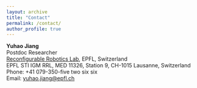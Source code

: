 ```yaml
---
layout: archive
title: "Contact"
permalink: /contact/
author_profile: true
---
```


**Yuhao Jiang**\
Postdoc Researcher\
[Reconfigurable Robotics Lab](https://www.epfl.ch/labs/rrl/), EPFL, Switzerland\
EPFL STI IGM RRL, MED 11326, Station 9, CH-1015 Lausanne, Switzerland\
Phone: +41 079-350-five two six six\
Email: <a href="mailto:yuhao.jiang@epfl.ch">yuhao.jiang@epfl.ch</a><br />